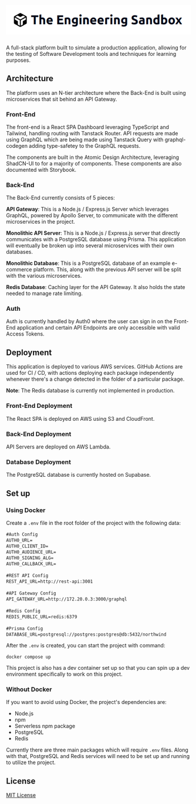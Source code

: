 # ![The Engineering Sandbox Logo](./misc/assets/engineering-sandbox-logo.png)

A full-stack platform built to simulate a production application, allowing for the testing of Software Development tools and techniques for learning purposes.

## Architecture

The platform uses an N-tier architecture where the Back-End is built using microservices that sit behind an API Gateway.

### Front-End

The front-end is a React SPA Dashboard leveraging TypeScript and Tailwind, handling routing with Tanstack Router. API requests are made using GraphQL which are being made using Tanstack Query with graphql-codegen adding type-safetey to the GraphQL requests.

The components are built in the Atomic Design Architecture, leveraging ShadCN-UI to for a majority of components. These components are also documented with Storybook.

### Back-End

The Back-End currently consists of 5 pieces:

**API Gateway**: This is a Node.js / Express.js Server which leverages GraphQL, powered by Apollo Server, to communicate with the different microservices in the project.

**Monolithic API Server**: This is a Node.js / Express.js server that directly communicates with a PostgreSQL database using Prisma. This application will eventually be broken up into several microservices with their own databases.

**Monolithic Database**: This is a PostgreSQL database of an example e-commerce platform. This, along with the previous API server will be split with the various microservices.

**Redis Database**: Caching layer for the API Gateway. It also holds the state needed to manage rate limiting.

### Auth

Auth is currently handled by Auth0 where the user can sign in on the Front-End application and certain API Endpoints are only accessible with valid Access Tokens.

## Deployment

This application is deployed to various AWS services. GitHub Actions are used for CI / CD, with actions deploying each package independently whenever there's a change detected in the folder of a particular package.

**Note**: The Redis database is currently not implemented in production.

### Front-End Deployment

The React SPA is deployed on AWS using S3 and CloudFront.

### Back-End Deployment

API Servers are deployed on AWS Lambda.

### Database Deployment

The PostgreSQL database is currently hosted on Supabase.

## Set up

### Using Docker

Create a `.env` file in the root folder of the project with the following data:

```text
#Auth Config
AUTH0_URL=
AUTH0_CLIENT_ID=
AUTH0_AUDIENCE_URL=
AUTH0_SIGNING_ALG=
AUTH0_CALLBACK_URL=

#REST API Config
REST_API_URL=http://rest-api:3001

#API Gateway Config
API_GATEWAY_URL=http://172.20.0.3:3000/graphql

#Redis Config
REDIS_PUBLIC_URL=redis:6379

#Prisma Config
DATABASE_URL=postgresql://postgres:postgres@db:5432/northwind
```

After the `.env` is created, you can start the project with command:

```shell
docker compose up
```

This project is also has a dev container set up so that you can spin up a dev environment specifically to work on this project.

### Without Docker

If you want to avoid using Docker, the project's dependencies are:

- Node.js
- npm
- Serverless npm package
- PostgreSQL
- Redis

Currently there are three main packages which will require `.env` files. Along with that, PostgreSQL and Redis services will need to be set up and running to utilize the project.

## License

[MIT License](LICENSE)
